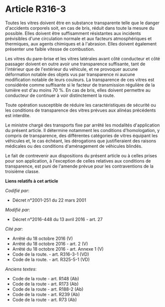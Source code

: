 # Article R316-3

Toutes les vitres doivent être en substance transparente telle que le danger d'accidents corporels soit, en cas de bris,
réduit dans toute la mesure du possible. Elles doivent être suffisamment résistantes aux incidents prévisibles d'une
circulation normale et aux facteurs atmosphériques et thermiques, aux agents chimiques et à l'abrasion. Elles doivent
également présenter une faible vitesse de combustion.

Les vitres du pare-brise et les vitres latérales avant côté conducteur et côté passager doivent en outre avoir une
transparence suffisante, tant de l'intérieur que de l'extérieur du véhicule, et ne provoquer aucune déformation notable des
objets vus par transparence ni aucune modification notable de leurs couleurs. La transparence de ces vitres est considérée
comme suffisante si le facteur de transmission régulière de la lumière est d'au moins 70 %. En cas de bris, elles doivent
permettre au conducteur de continuer à voir distinctement la route.

Toute opération susceptible de réduire les caractéristiques de sécurité ou les conditions de transparence des vitres prévues
aux alinéas précédents est interdite.

Le ministre chargé des transports fixe par arrêté les modalités d'application du présent article. Il détermine notamment les
conditions d'homologation, y compris de transparence, des différentes catégories de vitres équipant les véhicules et, le cas
échéant, les dérogations que justifieraient des raisons médicales ou des conditions d'aménagement de véhicules blindés.

Le fait de contrevenir aux dispositions du présent article ou à celles prises pour son application, à l'exception de celles
relatives aux conditions de transparence, est puni de l'amende prévue pour les contraventions de la troisième classe.

**Liens relatifs à cet article**

_Codifié par_:

  - Décret n°2001-251 du 22 mars 2001

_Modifié par_:

  - Décret n°2016-448 du 13 avril 2016 - art. 27

_Cité par_:

  - Arrêté du 18 octobre 2016 (V)
  - Arrêté du 18 octobre 2016 - art. 2 (V)
  - Arrêté du 18 octobre 2016 - art. Annexe 1 (V)
  - Code de la route. - art. R316-3-1 (VD)
  - Code de la route. - art. R325-5-1 (VD)

_Anciens textes_:

  - Code de la route - art. R148 (Ab)
  - Code de la route - art. R173 (Ab)
  - Code de la route - art. R188-2 (Ab)
  - Code de la route - art. R239 (Ab)
  - Code de la route - art. R73 (Ab)
